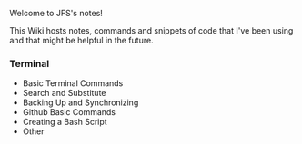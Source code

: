 Welcome to JFS's notes!

This Wiki hosts notes, commands and snippets of code that I've been using and that might be helpful in the future.

### Terminal
* Basic Terminal Commands
* Search and Substitute
* Backing Up and Synchronizing
* Github Basic Commands
* Creating a Bash Script
* Other